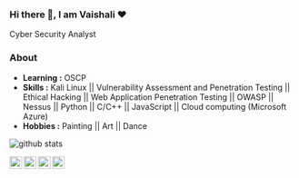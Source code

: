 ### Hi there 👋, I am Vaishali ❤ 
Cyber Security Analyst

### About

-  **Learning :** OSCP	
-  **Skills :** Kali Linux || Vulnerability Assessment and Penetration Testing || Ethical Hacking || Web Application Penetration Testing || OWASP || Nessus || Python || C/C++ || JavaScript || Cloud computing (Microsoft Azure)
-  **Hobbies :** Painting || Art || Dance

![github stats](https://github-readme-stats.vercel.app/api?username=vshaliii&show_icons=true)

<a href="https://www.linkedin.com/in/vaishali-kumari-606351159/">
  <img align="left" alt="Linkedin" width="22px" src="https://cdn.jsdelivr.net/npm/simple-icons@v3/icons/linkedin.svg" />
</a>
<a href="https://www.instagram.com/vshaliii/">
  <img align="left" alt="Instagram" width="22px" src="https://cdn.jsdelivr.net/npm/simple-icons@v3/icons/instagram.svg" />
</a>
<a href="https://www.facebook.com/vaishali.chauhan.946954">
  <img align="left" alt="Facebook" width="22px" src="https://cdn.jsdelivr.net/npm/simple-icons@3.3.0/icons/facebook.svg" />
</a>
<a href="https://medium.com/@vshaliii">
  <img align="left" alt="Facebook" width="22px" src="https://cdn.jsdelivr.net/npm/simple-icons@3.3.0/icons/medium.svg" />
</a>
